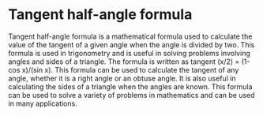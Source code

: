 # Tangent half-angle formula

Tangent half-angle formula is a mathematical formula used to calculate the value of the tangent of a given angle when the angle is divided by two. This formula is used in trigonometry and is useful in solving problems involving angles and sides of a triangle. The formula is written as tangent (x/2) = (1-cos x)/(sin x). This formula can be used to calculate the tangent of any angle, whether it is a right angle or an obtuse angle. It is also useful in calculating the sides of a triangle when the angles are known. This formula can be used to solve a variety of problems in mathematics and can be used in many applications.
